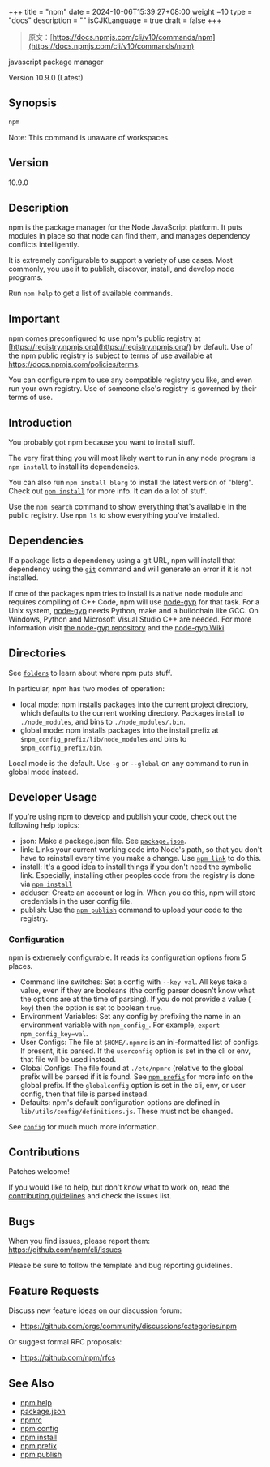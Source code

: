 +++
title = "npm"
date = 2024-10-06T15:39:27+08:00
weight =10
type = "docs"
description = ""
isCJKLanguage = true
draft = false
+++

> 原文：[https://docs.npmjs.com/cli/v10/commands/npm](https://docs.npmjs.com/cli/v10/commands/npm)

javascript package manager



Version 10.9.0 (Latest)

## Synopsis



```bash
npm
```

Note: This command is unaware of workspaces.

## Version

10.9.0

## Description

npm is the package manager for the Node JavaScript platform. It puts modules in place so that node can find them, and manages dependency conflicts intelligently.

It is extremely configurable to support a variety of use cases. Most commonly, you use it to publish, discover, install, and develop node programs.

Run `npm help` to get a list of available commands.

## Important

npm comes preconfigured to use npm's public registry at [https://registry.npmjs.org](https://registry.npmjs.org/) by default. Use of the npm public registry is subject to terms of use available at https://docs.npmjs.com/policies/terms.

You can configure npm to use any compatible registry you like, and even run your own registry. Use of someone else's registry is governed by their terms of use.

## Introduction

You probably got npm because you want to install stuff.

The very first thing you will most likely want to run in any node program is `npm install` to install its dependencies.

You can also run `npm install blerg` to install the latest version of "blerg". Check out [`npm install`](https://docs.npmjs.com/cli/v10/commands/npm-install) for more info. It can do a lot of stuff.

Use the `npm search` command to show everything that's available in the public registry. Use `npm ls` to show everything you've installed.

## Dependencies

If a package lists a dependency using a git URL, npm will install that dependency using the [`git`](https://github.com/git-guides/install-git) command and will generate an error if it is not installed.

If one of the packages npm tries to install is a native node module and requires compiling of C++ Code, npm will use [node-gyp](https://github.com/nodejs/node-gyp) for that task. For a Unix system, [node-gyp](https://github.com/nodejs/node-gyp) needs Python, make and a buildchain like GCC. On Windows, Python and Microsoft Visual Studio C++ are needed. For more information visit [the node-gyp repository](https://github.com/nodejs/node-gyp) and the [node-gyp Wiki](https://github.com/nodejs/node-gyp/wiki).

## Directories

See [`folders`](https://docs.npmjs.com/cli/v10/configuring-npm/folders) to learn about where npm puts stuff.

In particular, npm has two modes of operation:

- local mode: npm installs packages into the current project directory, which defaults to the current working directory. Packages install to `./node_modules`, and bins to `./node_modules/.bin`.
- global mode: npm installs packages into the install prefix at `$npm_config_prefix/lib/node_modules` and bins to `$npm_config_prefix/bin`.

Local mode is the default. Use `-g` or `--global` on any command to run in global mode instead.

## Developer Usage

If you're using npm to develop and publish your code, check out the following help topics:

- json: Make a package.json file. See [`package.json`](https://docs.npmjs.com/cli/v10/configuring-npm/package-json).
- link: Links your current working code into Node's path, so that you don't have to reinstall every time you make a change. Use [`npm link`](https://docs.npmjs.com/cli/v10/commands/npm-link) to do this.
- install: It's a good idea to install things if you don't need the symbolic link. Especially, installing other peoples code from the registry is done via [`npm install`](https://docs.npmjs.com/cli/v10/commands/npm-install)
- adduser: Create an account or log in. When you do this, npm will store credentials in the user config file.
- publish: Use the [`npm publish`](https://docs.npmjs.com/cli/v10/commands/npm-publish) command to upload your code to the registry.

### Configuration

npm is extremely configurable. It reads its configuration options from 5 places.

- Command line switches: Set a config with `--key val`. All keys take a value, even if they are booleans (the config parser doesn't know what the options are at the time of parsing). If you do not provide a value (`--key`) then the option is set to boolean `true`.
- Environment Variables: Set any config by prefixing the name in an environment variable with `npm_config_`. For example, `export npm_config_key=val`.
- User Configs: The file at `$HOME/.npmrc` is an ini-formatted list of configs. If present, it is parsed. If the `userconfig` option is set in the cli or env, that file will be used instead.
- Global Configs: The file found at `./etc/npmrc` (relative to the global prefix will be parsed if it is found. See [`npm prefix`](https://docs.npmjs.com/cli/v10/commands/npm-prefix) for more info on the global prefix. If the `globalconfig` option is set in the cli, env, or user config, then that file is parsed instead.
- Defaults: npm's default configuration options are defined in `lib/utils/config/definitions.js`. These must not be changed.

See [`config`](https://docs.npmjs.com/cli/v10/using-npm/config) for much much more information.

## Contributions

Patches welcome!

If you would like to help, but don't know what to work on, read the [contributing guidelines](https://github.com/npm/cli/blob/latest/CONTRIBUTING.md) and check the issues list.

## Bugs

When you find issues, please report them: https://github.com/npm/cli/issues

Please be sure to follow the template and bug reporting guidelines.

## Feature Requests

Discuss new feature ideas on our discussion forum:

- https://github.com/orgs/community/discussions/categories/npm

Or suggest formal RFC proposals:

- https://github.com/npm/rfcs

## See Also

- [npm help](https://docs.npmjs.com/cli/v10/commands/npm-help)
- [package.json](https://docs.npmjs.com/cli/v10/configuring-npm/package-json)
- [npmrc](https://docs.npmjs.com/cli/v10/configuring-npm/npmrc)
- [npm config](https://docs.npmjs.com/cli/v10/commands/npm-config)
- [npm install](https://docs.npmjs.com/cli/v10/commands/npm-install)
- [npm prefix](https://docs.npmjs.com/cli/v10/commands/npm-prefix)
- [npm publish](https://docs.npmjs.com/cli/v10/commands/npm-publish)